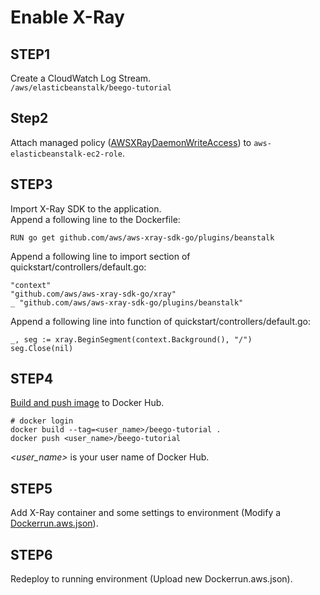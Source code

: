 # Enable X-Ray

## STEP1
Create a CloudWatch Log Stream.  
`/aws/elasticbeanstalk/beego-tutorial`


## Step2
Attach managed policy ([AWSXRayDaemonWriteAccess](https://docs.aws.amazon.com/xray/latest/devguide/xray-permissions.html#xray-permissions-managedpolicies)) to `aws-elasticbeanstalk-ec2-role`.

## STEP3
Import X-Ray SDK to the application.  
Append a following line to the Dockerfile:

```
RUN go get github.com/aws/aws-xray-sdk-go/plugins/beanstalk
```

Append a following line to import section of quickstart/controllers/default.go:

```
"context"
"github.com/aws/aws-xray-sdk-go/xray"
_ "github.com/aws/aws-xray-sdk-go/plugins/beanstalk"
```

Append a following line into function of quickstart/controllers/default.go:

```
_, seg := xray.BeginSegment(context.Background(), "/")
seg.Close(nil)
```


## STEP4

[Build and push image](https://qiita.com/moru3/items/32931813db81d891effb) to Docker Hub.

```
# docker login
docker build --tag=<user_name>/beego-tutorial .
docker push <user_name>/beego-tutorial
```

*<user_name>* is your user name of Docker Hub.

## STEP5
Add X-Ray container and some settings to environment (Modify a [Dockerrun.aws.json](https://docs.aws.amazon.com/ja_jp/xray/latest/devguide/xray-daemon-ecs.html)).


## STEP6
Redeploy to running environment (Upload new Dockerrun.aws.json).
